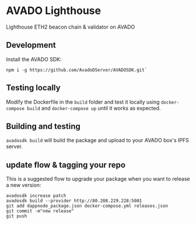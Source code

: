 # AVADO Lighthouse

Lighthouse ETH2 beacon chain & validator on AVADO

## Development

Install the AVADO SDK:
```
npm i -g https://github.com/AvadoDServer/AVADOSDK.git`
```

## Testing locally

Modify the Dockerfile in the `build` folder and test it locally using `docker-compose build` and `docker-compose up` until it works as expected.

## Building and testing

`avadosdk build` will build the package and upload to your AVADO box's IPFS server.

## update flow & tagging your repo

This is a suggested flow to upgrade your package when you want to release a new version:

```
avadosdk increase patch
avadosdk build --provider http://80.208.229.228:5001
git add dappnode_package.json docker-compose.yml releases.json
git commit -m"new release"
git push
```
